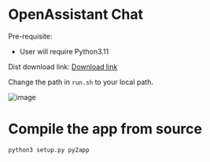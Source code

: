 # OpenAssistant Chat

Pre-requisite:
- User will require Python3.11

Dist download link: [Download link](https://drive.google.com/file/d/1lgGzSyj4_lE5f3nebiHaMa8d310HaCqT/view?usp=sharing)

Change the path in `run.sh` to your local path.

![image](https://github.com/has-c/zima/assets/29789857/b2c1b893-d50d-4683-880a-ab7b49117b14)

# Compile the app from source

```bash
python3 setup.py py2app
```

